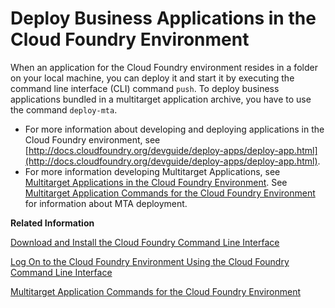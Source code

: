 <!-- loio4946ea5421374924963ce8575a5f3d05 -->

# Deploy Business Applications in the Cloud Foundry Environment

When an application for the Cloud Foundry environment resides in a folder on your local machine, you can deploy it and start it by executing the command line interface \(CLI\) command `push`. To deploy business applications bundled in a multitarget application archive, you have to use the command `deploy-mta`.

-   For more information about developing and deploying applications in the Cloud Foundry environment, see [http://docs.cloudfoundry.org/devguide/deploy-apps/deploy-app.html](http://docs.cloudfoundry.org/devguide/deploy-apps/deploy-app.html).
-   For more information developing Multitarget Applications, see [Multitarget Applications in the Cloud Foundry Environment](multitarget-applications-in-the-cloud-foundry-environment-d04fc0e.md). See [Multitarget Application Commands for the Cloud Foundry Environment](../50_administration_and_ops/multitarget-application-commands-for-the-cloud-foundry-environment-65ddb1b.md) for information about MTA deployment.

**Related Information**  


[Download and Install the Cloud Foundry Command Line Interface](../50_administration_and_ops/download-and-install-the-cloud-foundry-command-line-interface-4ef907a.md "Download and set up the Cloud Foundry Command Line Interface (cf CLI) to start working with the Cloud Foundry environment.")

[Log On to the Cloud Foundry Environment Using the Cloud Foundry Command Line Interface](../50_administration_and_ops/log-on-to-the-cloud-foundry-environment-using-the-cloud-foundry-command-line-interface-7a37d66.md "Use the Cloud Foundry Command Line Interface (cf CLI) to log on to the Cloud Foundry space.")

[Multitarget Application Commands for the Cloud Foundry Environment](../50_administration_and_ops/multitarget-application-commands-for-the-cloud-foundry-environment-65ddb1b.md "A list of additional commands to install archives and deploy multitarget applications (MTA) to the Cloud Foundry environment.")

